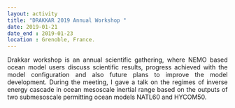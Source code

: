 ```yaml
---
layout: activity
title: "DRAKKAR 2019 Annual Workshop "
date: 2019-01-21
date_end : 2019-01-23
location : Grenoble, France.
---
```


<p style='text-align: justify;'>
Drakkar workshop is an annual scientific gathering, where NEMO based ocean model users discuss scientific results, progress achieved with the model configuration and also future plans to improve the model development. During the meeting, I gave a talk on the regimes of inverse energy cascade in ocean mesoscale inertial range based on the outputs of two submesoscale permitting ocean models NATL60 and HYCOM50.
</p>
